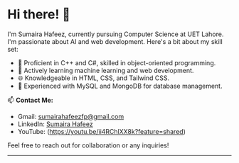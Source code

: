 



# Hi there! 👋

I'm Sumaira Hafeez, currently pursuing Computer Science at UET Lahore. I'm passionate about AI and web development. Here's a bit about my skill set:

- 🚀 Proficient in C++ and C#, skilled in object-oriented programming.
- 🧠 Actively learning machine learning and web development.
- 🌐 Knowledgeable in HTML, CSS, and Tailwind CSS.
- 💾 Experienced with MySQL and MongoDB for database management.

📫 **Contact Me:**
- Gmail: [sumairahafeezfp@gmail.com](mailto:sumairahafeezfp@gmail.com)
- LinkedIn: [Sumaira Hafeez](https://www.linkedin.com/in/sumaira-hafeez-9974a6290/)
- YouTube: (https://youtu.be/ii4RChlXX8k?feature=shared)

Feel free to reach out for collaboration or any inquiries!

---

